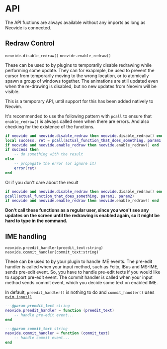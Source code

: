 # API

The API fuctions are always available without any imports as long as Neovide is connected.

## Redraw Control

`neovide.disable_redraw()`
`neovide.enable_redraw()`

These can be used to by plugins to temporarily disable redrawing while performing some update. They
can for exapmple, be used to prevent the cursor from temporarily moving to the wrong location, or to
atomically spawn a group of windows together. The animations are still updated even when the
re-drawing is disabled, but no new updates from Neovim will be visible.

This is a temporary API, until support for this has been added natively to Neovim.

It's recommended to use the following pattern with `pcall` to ensure that `enable_redraw()` is
always called even when there are errors. And also checking for the existence of the functions.

```lua
if neovide and neovide.disable_redraw then neovide.disable_redraw() end
local success, ret = pcall(actual_function_that_does_something, param1, param2)
if neovide and neovide.enable_redraw then neovide.enable_redraw() end
if success then
    -- do something with the result
else
    -- propagate the error (or ignore it)
    error(ret)
end
```

Or if you don't care about the result

```lua
if neovide and neovide.disable_redraw then neovide.disable_redraw() end
pcall(actual_function_that_does_something, param1, param2)
if neovide and neovide.enable_redraw then neovide.enable_redraw() end
```

**Don't call these functions as a regular user, since you won't see any updates on the screen until
the redrawing is enabled again, so it might be hard to type in the command.**

## IME handling

`neovide.preedit_handler(preedit_text:string)`
`neovide.commit_handler(commit_text:string)`

These can be used to by your plugin to handle IME events. The pre-edit handler is called when your input method, such as Fcitx, IBus and MS-IME, sends pre-edit event.
So, you have to handle pre-edit texts if you would like to support pre-edit event.
The commit handler is called when your input method sends commit event, which you decide some text on enabled IME.

In default, `preedit_handler()` is nothing to do and `commit_handler()` uses [`nvim_input()`](https://neovim.io/doc/user/api.html#nvim_input())

```lua
---@param preedit_text string
neovide.preedit_handler = function (preedit_text)
    -- handle pre-edit event...
end

---@param commit_text string
neovide.commit_handler = function (commit_text)
    -- handle commit event...
end
```


